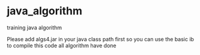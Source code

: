 # java_algorithm
training java algorithm

Please add algs4.jar in your java class path first
so you can use the basic ib to  compile this code
 all algorithm have done

